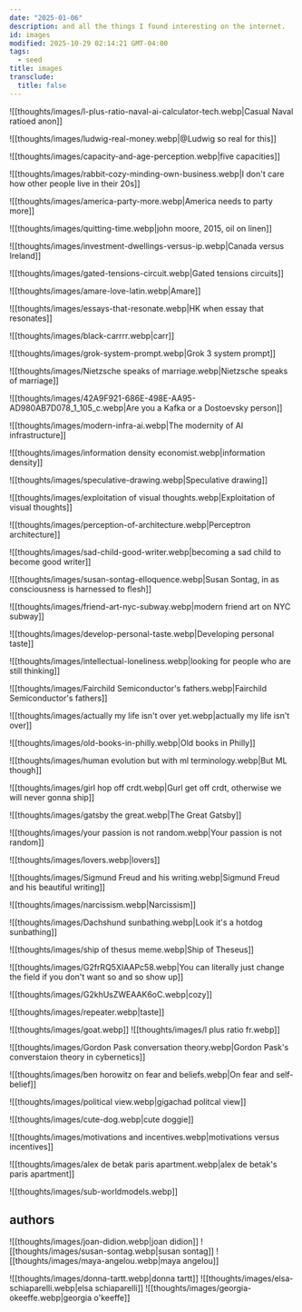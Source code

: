 ```yaml
---
date: "2025-01-06"
description: and all the things I found interesting on the internet.
id: images
modified: 2025-10-29 02:14:21 GMT-04:00
tags:
  - seed
title: images
transclude:
  title: false
---
```


![[thoughts/images/l-plus-ratio-naval-ai-calculator-tech.webp|Casual Naval ratioed anon]]

![[thoughts/images/ludwig-real-money.webp|@Ludwig so real for this]]

![[thoughts/images/capacity-and-age-perception.webp|five capacities]]

![[thoughts/images/rabbit-cozy-minding-own-business.webp|I don't care how other people live in their 20s]]

![[thoughts/images/america-party-more.webp|America needs to party more]]

![[thoughts/images/quitting-time.webp|john moore, 2015, oil on linen]]

![[thoughts/images/investment-dwellings-versus-ip.webp|Canada versus Ireland]]

![[thoughts/images/gated-tensions-circuit.webp|Gated tensions circuits]]

![[thoughts/images/amare-love-latin.webp|Amare]]

![[thoughts/images/essays-that-resonate.webp|HK when essay that resonates]]

![[thoughts/images/black-carrrr.webp|carr]]

![[thoughts/images/grok-system-prompt.webp|Grok 3 system prompt]]

![[thoughts/images/Nietzsche speaks of marriage.webp|Nietzsche speaks of marriage]]

![[thoughts/images/42A9F921-686E-498E-AA95-AD980AB7D078_1_105_c.webp|Are you a Kafka or a Dostoevsky person]]

![[thoughts/images/modern-infra-ai.webp|The modernity of AI infrastructure]]

![[thoughts/images/information density economist.webp|information density]]

![[thoughts/images/speculative-drawing.webp|Speculative drawing]]

![[thoughts/images/exploitation of visual thoughts.webp|Exploitation of visual thoughts]]

![[thoughts/images/perception-of-architecture.webp|Perceptron architecture]]

![[thoughts/images/sad-child-good-writer.webp|becoming a sad child to become good writer]]

![[thoughts/images/susan-sontag-elloquence.webp|Susan Sontag, in as consciousness is harnessed to flesh]]

![[thoughts/images/friend-art-nyc-subway.webp|modern friend art on NYC subway]]

![[thoughts/images/develop-personal-taste.webp|Developing personal taste]]

![[thoughts/images/intellectual-loneliness.webp|looking for people who are still thinking]]

![[thoughts/images/Fairchild Semiconductor's fathers.webp|Fairchild Semiconductor's fathers]]

![[thoughts/images/actually my life isn't over yet.webp|actually my life isn't over]]

![[thoughts/images/old-books-in-philly.webp|Old books in Philly]]

![[thoughts/images/human evolution but with ml terminology.webp|But ML though]]

![[thoughts/images/girl hop off crdt.webp|Gurl get off crdt, otherwise we will never gonna ship]]

![[thoughts/images/gatsby the great.webp|The Great Gatsby]]

![[thoughts/images/your passion is not random.webp|Your passion is not random]]

![[thoughts/images/lovers.webp|lovers]]

![[thoughts/images/Sigmund Freud and his writing.webp|Sigmund Freud and his beautiful writing]]

![[thoughts/images/narcissism.webp|Narcissism]]

![[thoughts/images/Dachshund sunbathing.webp|Look it's a hotdog sunbathing]]

![[thoughts/images/ship of thesus meme.webp|Ship of Theseus]]

![[thoughts/images/G2frRQ5XIAAPc58.webp|You can literally just change the field if you don't want so and so show up]]

![[thoughts/images/G2khUsZWEAAK6oC.webp|cozy]]

![[thoughts/images/repeater.webp|taste]]

![[thoughts/images/goat.webp]]
![[thoughts/images/l plus ratio fr.webp]]

![[thoughts/images/Gordon Pask conversation theory.webp|Gordon Pask's converstaion theory in cybernetics]]

![[thoughts/images/ben horowitz on fear and beliefs.webp|On fear and self-belief]]

![[thoughts/images/political view.webp|gigachad politcal view]]

![[thoughts/images/cute-dog.webp|cute doggie]]

![[thoughts/images/motivations and incentives.webp|motivations versus incentives]]

![[thoughts/images/alex de betak paris apartment.webp|alex de betak's paris apartment]]

![[thoughts/images/sub-worldmodels.webp]]

## authors

![[thoughts/images/joan-didion.webp|joan didion]]
![[thoughts/images/susan-sontag.webp|susan sontag]]
![[thoughts/images/maya-angelou.webp|maya angelou]]

![[thoughts/images/donna-tartt.webp|donna tartt]]
![[thoughts/images/elsa-schiaparelli.webp|elsa schiaparelli]]
![[thoughts/images/georgia-okeeffe.webp|georgia o'keeffe]]
